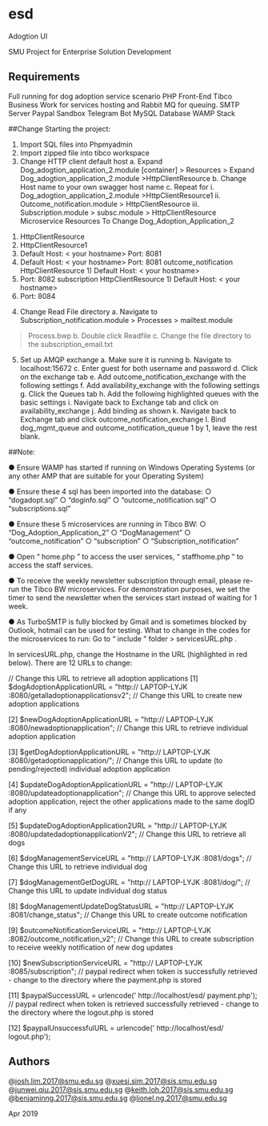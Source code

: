 # esd
Adogtion UI

SMU Project for Enterprise Solution Development

## Requirements
Full running for dog adoption service scenario
PHP Front-End
Tibco Business Work for services hosting and Rabbit MQ for queuing.
SMTP Server
Paypal Sandbox
Telegram Bot 
MySQL Database
WAMP Stack

##Change
Starting the project:
1. Import SQL files into Phpmyadmin
2. Import zipped file into tibco workspace
3. Change HTTP client default host
a. Expand Dog_adogtion_application_2.module [container] > Resources >
Expand Dog_adogtion_application_2.module >HttpClientResource
b. Change Host name to your own swagger host name
c. Repeat for
i. Dog_adogtion_application_2.module >HttpClientResource1
ii. Outcome_notification.module > HttpClientResource
iii. Subscription.module > subsc.module > HttpClientResource
Microservice Resources To Change Dog_Adoption_Application_2
1) HttpClientResource
2) HttpClientResource1
1) Default Host: < your hostname>
Port: 8081
2) Default Host: < your hostname>
Port: 8081
outcome_notification HttpClientResource 1) Default Host: < your hostname>
2) Port: 8082
subscription HttpClientResource 1) Default Host: < your hostname>
2) Port: 8084
4. Change Read File directory
a. Navigate to Subscription_notification.module > Processes > mailtest.module
> Process.bwp
b. Double click Readfile
c. Change the file directory to the subscription_email.txt
5. Set up AMQP exchange
a. Make sure it is running
b. Navigate to localhost:15672
c. Enter guest for both username and password
d. Click on the exchange tab
e. Add outcome_notification_exchange with the following settings
f. Add availability_exchange with the following settings
g. Click the Queues tab
h. Add the following highlighted queues with the basic settings
i. Navigate back to Exchange tab and click on availability_exchange
j. Add binding as shown
k. Navigate back to Exchange tab and click outcome_notification_exchange
l. Bind dog_mgmt_queue and outcome_notification_queue 1 by 1, leave the rest blank.

##Note:

● Ensure WAMP has started if running on Windows Operating Systems (or any
other AMP that are suitable for your Operating System)

● Ensure these 4 sql has been imported into the database:
○ “dogadopt.sql”
○ “doginfo.sql”
○ “outcome_notification.sql”
○ “subscriptions.sql”

● Ensure these 5 microservices are running in Tibco BW:
○ “Dog_Adoption_Application_2”
○ “DogManagement”
○ “outcome_notification”
○ “subscription”
○ “Subscription_notification”

● Open “ home.php ” to access the user services, “ staffhome.php ” to access
the staff services.

● To receive the weekly newsletter subscription through email, please re-run the
Tibco BW microservices. For demonstration purposes, we set the timer to
send the newsletter when the services start instead of waiting for 1 week.

● As TurboSMTP is fully blocked by Gmail and is sometimes blocked by
Outlook, hotmail can be used for testing.
What to change in the codes for the microservices to run:
Go to “ include ” folder > servicesURL.php .

In servicesURL.php, change the Hostname in the URL (highlighted in red below). There
are 12 URLs to change:

// Change this URL to retrieve all adoption applications
[1] $dogAdoptionApplicationURL =
"http:// LAPTOP-LYJK :8080/getalladoptionapplicationsv2";
// Change this URL to create new adoption applications

[2] $newDogAdoptionApplicationURL =
"http:// LAPTOP-LYJK :8080/newadoptionapplication";
// Change this URL to retrieve individual adoption application

[3] $getDogAdoptionApplicationURL = "http:// LAPTOP-LYJK :8080/getadoptionapplication/";
// Change this URL to update (to pending/rejected) individual adoption application

[4] $updateDogAdoptionApplicationURL =
"http:// LAPTOP-LYJK :8080/updateadoptionapplication";
// Change this URL to approve selected adoption application, reject the other
applications made to the same dogID if any

[5] $updateDogAdoptionApplication2URL =
"http:// LAPTOP-LYJK :8080/updatedadoptionapplicationV2";
// Change this URL to retrieve all dogs

[6] $dogManagementServiceURL = "http:// LAPTOP-LYJK :8081/dogs";
// Change this URL to retrieve individual dog

[7] $dogManagementGetDogURL = "http:// LAPTOP-LYJK :8081/dog/";
// Change this URL to update individual dog status

[8] $dogManagementUpdateDogStatusURL = "http:// LAPTOP-LYJK :8081/change_status";
// Change this URL to create outcome notification

[9] $outcomeNotificationServiceURL = "http:// LAPTOP-LYJK :8082/outcome_notification_v2";
// Change this URL to create subscription to receive weekly notification of new dog
updates

[10] $newSubscriptionServiceURL = "http:// LAPTOP-LYJK :8085/subscription";
// paypal redirect when token is successfully retrieved - change to the directory where
the payment.php is stored

[11] $paypalSuccessURL = urlencode(' http://localhost/esd/ payment.php');
// paypal redirect when token is retrieved successfully retrieved - change to the
directory where the logout.php is stored

[12] $paypalUnsuccessfulURL = urlencode(' http://localhost/esd/ logout.php');


## Authors
@josh.lim.2017@smu.edu.sg
@xuesi.sim.2017@sis.smu.edu.sg
@junwei.qiu.2017@sis.smu.edu.sg
@keith.loh.2017@sis.smu.edu.sg
@benjaminng.2017@sis.smu.edu.sg
@lionel.ng.2017@smu.edu.sg

Apr 2019
